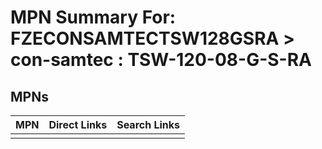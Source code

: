 



# MPN Summary For: FZECONSAMTECTSW128GSRA > con-samtec : TSW-120-08-G-S-RA

## MPNs
  

|MPN|Direct Links|Search Links|
| :--- | :--- | :--- |
||||
